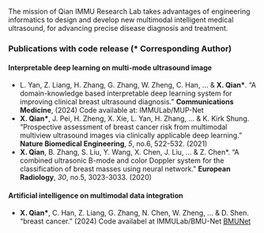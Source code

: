 The mission of Qian IMMU Research Lab takes advantages of engineering informatics to design and develop new multimodal intelligent medical ultrasound, for advancing precise disease diagnosis and treatment.



### Publications with code release (* Corresponding Author)

#### Interpretable deep learning on multi-mode ultrasound image

- L. Yan, Z. Liang, H. Zhang, G. Zhang, W. Zheng, C. Han, ... & **X. Qian\***. “A domain-knowledge based interpretable deep learning system for improving clinical breast ultrasound diagnosis.” **Communications Medicine**, (2024)
Code available at: IMMULab/MUP-Net
- **X. Qian\***, J. Pei, H. Zheng, X. Xie, L. Yan, H. Zhang, ... & K. Kirk Shung. “Prospective assessment of breast cancer risk from multimodal multiview ultrasound images via clinically applicable deep learning.” **Nature Biomedical Engineering**, *5*, no.6, 522-532. (2021)
- **X. Qian**, B. Zhang, S. Liu, Y. Wang, X. Chen, J. Liu, ... & Z. Chen*. “A combined ultrasonic B-mode and color Doppler system for the classification of breast masses using neural network." **European Radiology**, *30*, no.5, 3023-3033. (2020)

#### Artificial intelligence on multimodal data integration

- **X. Qian\***, C. Han, Z. Liang, G. Zhang, N. Chen, W. Zheng, ... & D. Shen. “breast cancer.” (2024)          Code availabel at IMMULab/BMU-Net [BMUNet](https://github.com/IMMULab/BMUNet)

